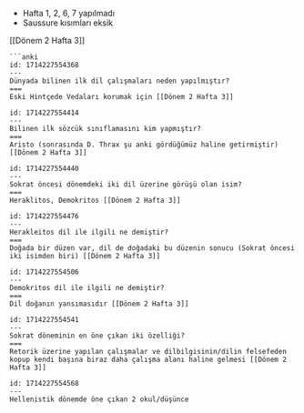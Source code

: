 - Hafta 1, 2, 6, 7 yapılmadı
- Saussure kısımları eksik

[[Dönem 2 Hafta 3]]
```
```anki
id: 1714227554368
---
Dünyada bilinen ilk dil çalışmaları neden yapılmıştır?
===
Eski Hintçede Vedaları korumak için [[Dönem 2 Hafta 3]]
```
```anki
id: 1714227554414
---
Bilinen ilk sözcük sınıflamasını kim yapmıştır?
===
Aristo (sonrasında D. Thrax şu anki gördüğümüz haline getirmiştir) [[Dönem 2 Hafta 3]]
```
```anki
id: 1714227554440
---
Sokrat öncesi dönemdeki iki dil üzerine görüşü olan isim?
===
Heraklitos, Demokritos [[Dönem 2 Hafta 3]]
```
```anki
id: 1714227554476
---
Herakleitos dil ile ilgili ne demiştir?
===
Doğada bir düzen var, dil de doğadaki bu düzenin sonucu (Sokrat öncesi iki isimden biri) [[Dönem 2 Hafta 3]]
```

```anki
id: 1714227554506
---
Demokritos dil ile ilgili ne demiştir?
===
Dil doğanın yansımasıdır [[Dönem 2 Hafta 3]]
```

```anki
id: 1714227554541
---
Sokrat döneminin en öne çıkan iki özelliği?
===
Retorik üzerine yapılan çalışmalar ve dilbilgisinin/dilin felsefeden kopup kendi başına biraz daha çalışma alanı haline gelmesi [[Dönem 2 Hafta 3]]
```

```anki
id: 1714227554568
---
Hellenistik dönemde öne çıkan 2 okul/düşünce
===
İskenderiye Okulu ve Bergama Okulu [[Dönem 2 Hafta 3]]
```

```anki
id: 1714227554598
---
Hellenistik dönemin İskenderiye okulu ne der?
===
Dilde belirli bir düzen var diyorlar ve Homer metinleriyle karşılaştırmalı incelemeler yapıyorlar. [[Dönem 2 Hafta 3]]
```

```anki
id: 1714227641691
---
Hellenistik dönemin Bergama okulu ne diyor?
===
Dilde belirli bir düzen yoktur (bunun sonra düzeltilmesi gerekebilir) [[Dönem 2 Hafta 3]]
```

```anki
id: 1714227554661
---
Sanskritçenin 4000'e yakın kuralını toparlayan/derleyen insan?
===
Panini [[Dönem 2 Hafta 3]]
```

```anki
id: 1714227554693
---
El-Kitab'ı kim yazmıştır?
===
Sibeveyhi [[Dönem 2 Hafta 3]]
```

```anki
id: 1714227554726
---
El-Kitab'ın önemi nedir?
===
Arapçanın en kesin ve eksiksiz gramer kitabıdır. [[Dönem 2 Hafta 3]]
```

```anki
id: 1714227554753
---
Orta Çağ Döneminin Dilbilimi açısından önemi?
===
Haçlı Seferleri, Coğrafi Keşifler, Matbaa [[Dönem 2 Hafta 3]]
```


[[Dönem 2 Hafta 4]]
```anki
id: 1714231678886
---
Pallas'ın önemi
===
Rus imparatorluğundaki 280 sözcüğü 285 dile çevirmiştir (orta çağ) [[Dönem 2 Hafta 4]]
```
```anki
id: 1714231678915
---
Port Royal Grameri?
===
- Akılcı gramer okulu
- Bütün Dünya dilleri için akıl ve dili buluşturan bir model geliştirmeye çalışmışlardır ancak kuralcı bir görüş benimsedikleri için çok fazla kabul görmemiştir [[Dönem 2 Hafta 4]]
```

```anki
id: 1714231678944
---
Scalinger?
===
- Karşılaştırmalı dilbilim çalışmalarının öncüsü
- İbranice'nin kök dil olduğunu reddetmişlerdir ve Avrupa dillerini temel ve yabancı dil olarak gruplamıştır [[Dönem 2 Hafta 4]]
```

```anki
id: 1714231678976
---
Leibniz?
===
- Tarihsel dilbilim çalışmalarının öncüsü
- Avrupa dışındaki dillerinin köklerini araştırıyor ve Asya ve Avrupa dillerinin ortak kökten geldiğine inanıyor [[Dönem 2 Hafta 4]]
```

```anki
id: 1714231679007
---
Diller arası ses benzerliklerine bakan ancak ses/harf terimlerini karıştırmış adam?
===
Rask [[Dönem 2 Hafta 4]]
```

```anki
id: 1714231679037
---
Rask kimdir?
===
Diller arası ses benzerliklerine bakan ancak ses/harf terimlerini karıştırmış adam? [[Dönem 2 Hafta 4]]
```

```anki
id: 1714231679068
---
Grimm kimdir?
===
Phonetics alanı bu adamla öne çıktı
bruder/brahter/brother gibi ses benzerlikleriyle ilgili önemli çalışmalar yapıyor [[Dönem 2 Hafta 4]] 
```



```anki
id: 1714227554797
---
Dilbilimi bilim dalı niteliğine kim taşımıştır?
===
Saussure [[Dönem 2 Hafta 5]]
```
```anki
id: 1714227554817
---
Dilbilimi inceleme dalının nesnesi nedir?
===
dildir (yöntemi eş zamanlılık) [[Dönem 2 Hafta 5]]
```

```anki
id: 1714227554865
---
Dilbilimi'nin inceleme yöntemi nedir?
===
Eş zamanlılık (Saussure eş zamanlı/ardıl zamanlı kavramlarını kazandırmıştır) [[Dönem 2 Hafta 5]]
```

```anki
id: 1714227554916
---
Satrançtaki atı Saussure'un göstergebilim kavramlarına göre kodla
===
![[24-04-27 18.03.16.png]]
```




